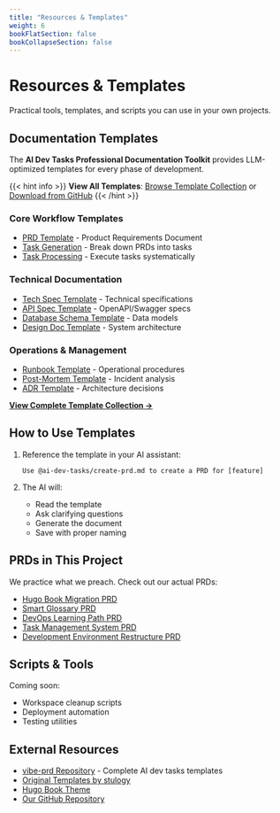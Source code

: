 ```yaml
---
title: "Resources & Templates"
weight: 6
bookFlatSection: false
bookCollapseSection: false
---
```


# Resources & Templates

Practical tools, templates, and scripts you can use in your own projects.

## Documentation Templates

The **AI Dev Tasks Professional Documentation Toolkit** provides LLM-optimized templates for every phase of development.

{{< hint info >}}
**View All Templates**: [Browse Template Collection](/docs/templates/) or [Download from GitHub](https://github.com/jeremylongshore/vibe-prd)
{{< /hint >}}

### Core Workflow Templates
- [PRD Template](/docs/templates/create-prd/) - Product Requirements Document
- [Task Generation](/docs/templates/generate-tasks/) - Break down PRDs into tasks
- [Task Processing](/docs/templates/process-task-list/) - Execute tasks systematically

### Technical Documentation
- [Tech Spec Template](/docs/templates/create-tech-spec/) - Technical specifications
- [API Spec Template](/docs/templates/create-api-spec/) - OpenAPI/Swagger specs
- [Database Schema Template](/docs/templates/create-database-schema/) - Data models
- [Design Doc Template](/docs/templates/create-design-doc/) - System architecture

### Operations & Management
- [Runbook Template](/docs/templates/create-runbook/) - Operational procedures
- [Post-Mortem Template](/docs/templates/create-post-mortem/) - Incident analysis
- [ADR Template](/docs/templates/adr-template/) - Architecture decisions

[**View Complete Template Collection →**](/docs/templates/)

## How to Use Templates

1. Reference the template in your AI assistant:
   ```
   Use @ai-dev-tasks/create-prd.md to create a PRD for [feature]
   ```

2. The AI will:
   - Read the template
   - Ask clarifying questions
   - Generate the document
   - Save with proper naming

## PRDs in This Project

We practice what we preach. Check out our actual PRDs:

- [Hugo Book Migration PRD](/tasks/prd-hugo-book-migration/)
- [Smart Glossary PRD](/tasks/prd-smart-glossary/)
- [DevOps Learning Path PRD](/tasks/prd-devops-learning-path/)
- [Task Management System PRD](/tasks/prd-task-management-system/)
- [Development Environment Restructure PRD](/tasks/prd-development-environment-restructure/)

## Scripts & Tools

Coming soon:
- Workspace cleanup scripts
- Deployment automation
- Testing utilities

## External Resources

- [vibe-prd Repository](https://github.com/jeremylongshore/vibe-prd) - Complete AI dev tasks templates
- [Original Templates by stulogy](https://github.com/stulogy)
- [Hugo Book Theme](https://github.com/alex-shpak/hugo-book)
- [Our GitHub Repository](https://github.com/jeremylongshore/startaitools.com)